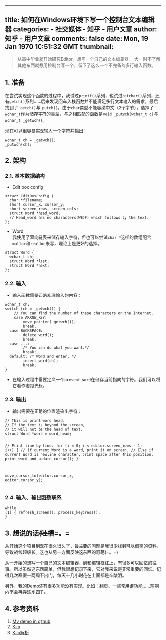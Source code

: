 
---
title: 如何在Windows环境下写一个控制台文本编辑器
categories: 
    - 社交媒体
    - 知乎 - 用户文章
author: 知乎 - 用户文章
comments: false
date: Mon, 19 Jan 1970 10:51:32 GMT
thumbnail: 
---

<div>   
<blockquote> 从高中毕业就开始研究Editor，想写一个自己的文本编辑器。 大一时不了解其他东西就想用控制台写一个，留下了这么一个不完备的多行输入函数。<br> </blockquote><h2><b>1. 准备</b></h2><p>在尝试实现这个函数的过程中，我试过<code>printf()</code>系列，也试过<code>getchar()</code>系列，还有<code>getch()</code>系列……后来发现回车入栈函数并不能满足多行文本输入的需求，最后找到了<code>_getch()</code>与<code>_putch()</code>。由于<code>char</code>类型不能容纳中文（2个字节），选择了<code>wchar_t</code>作为储存字符的类型，与之相匹配的函数是<code>void _putwch(wchar_t c)</code>与<code>wchar_t _getwch()</code>。</p><p>现在可以很容易实现输入一个字符并输出：</p><div class="highlight"><pre><code class="language-c"><span class="n">wchar_t</span> <span class="n">ch</span> <span class="o">=</span> <span class="n">_getwch</span><span class="p">();</span>
<span class="n">_putwch</span><span class="p">(</span><span class="n">ch</span><span class="p">);</span></code></pre></div><h2><b>2. 架构</b></h2><h3><b>2.1. 基本数据结构</b></h3><ul><li>Edit box config</li></ul><div class="highlight"><pre><code class="language-text">struct EditBoxConfig {
  char *filename;
  short cursor_x, cursor_y;
  short screen_rows, screen_cols;
  struct Word *head_word;
  // Head_word has no characters(WEOF) which follows by the text.
};</code></pre></div><ul><li>Word<br> 我使用了双向链表来储存输入字符，但也可以尝试<code>char *</code>这样的数组配合<code>malloc</code>和<code>realloc</code>来写，理论上是更好的选择。<br> </li></ul><div class="highlight"><pre><code class="language-text">struct Word {
  wchar_t ch;
  struct Word *last;
  struct Word *next;
};</code></pre></div><h3><b>2.2. 输入</b></h3><ul><li>输入函数需要正确处理输入的内容：</li></ul><div class="highlight"><pre><code class="language-text">wchar_t ch;
switch (ch = _getwch()) {
    // You can find the number of these characters on the Internet.
    case ARROW_KEY:
        move_pointer(_getwch());
        break;
  case BACKSPACE:
        delete_word();
        break;
  case ...:
        /* You can do what you want.*/
        break; 
  default: /* Word and enter. */
        insert_word(ch);
        break;
}</code></pre></div><ul><li>在输入过程中需要定义一个<code>present_word</code>在储存当前指向的字符。我们可以将它看作虚拟光标。</li></ul><h3><b>2.3. 输出</b></h3><ul><li>输出需要在正确的位置渲染出字符：</li></ul><div class="highlight"><pre><code class="language-text">// This is print word head.
// If the text is beyond the screen, 
// it will not be the head of text.
struct Word *word = word_head;

// Print line by line.
for (i = 0; i < editor.screen_rows - 1; i++) {
    // If current Word is a word, print it on screen.
    // Else if current Word is newline character, print space after this position.
    print_word_and_update_cursor();
}

move_cursor_to(editor.cursor_x, editor.cursor_y);</code></pre></div><h3><b>2.4. 输入、输出函数联系</b></h3><div class="highlight"><pre><code class="language-text">while (1) {
    refresh_screen();
    process_keypress();
}</code></pre></div><h2><b>3. 想说的话~~(吐槽~~=。=</b></h2><p>从开始这个项目到现在很久很久了，最主要的问题是我很少找到可以借鉴的资料，导致战线超级长。这也从另一方面反映这东西的奇葩(=。=)</p><p>从一开始的想写一个自己的文本编辑器，到和编辑框杠上，有很多可以回忆的往事。所以虽然这东西简单，但我很想记录下来，它对我来说是非常重要的回忆。记得几次寒假一两周不出门，每天十几小时花在上面都是辛酸泪。</p><p>另外，我的Demo还有很多功能没有实现。比如：翻页、一些常用键功能……短期内不会再弄这东西了。</p><h2><b>4. 参考资料</b></h2><ol><li><a href="https://link.zhihu.com/?target=https%3A//github.com/Freder-chen/edit_box" class=" wrap external" target="_blank" rel="nofollow noreferrer">My demo in github</a></li><li><a href="https://link.zhihu.com/?target=http%3A//antirez.com/news/108" class=" wrap external" target="_blank" rel="nofollow noreferrer">Kilo</a></li><li><a href="https://link.zhihu.com/?target=https%3A//viewsourcecode.org/snaptoken/kilo/" class=" wrap external" target="_blank" rel="nofollow noreferrer">Kilo解析</a></li></ol>  
</div>
            